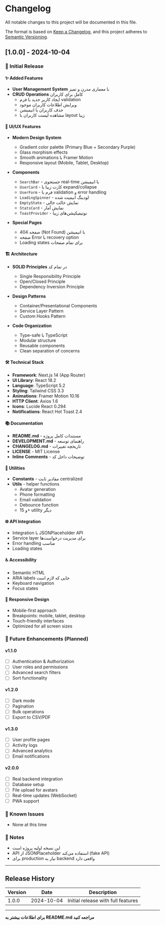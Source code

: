 # Changelog

All notable changes to this project will be documented in this file.

The format is based on [Keep a Changelog](https://keepachangelog.com/en/1.0.0/),
and this project adheres to [Semantic Versioning](https://semver.org/spec/v2.0.0.html).

## [1.0.0] - 2024-10-04

### 🎉 Initial Release

#### ✨ Added Features
- **User Management System** با معماری مدرن و تمیز
- **CRUD Operations** کامل برای کاربران
  - ایجاد کاربر جدید با فرم validation
  - ویرایش اطلاعات کاربران موجود
  - حذف کاربران با انیمیشن
  - مشاهده لیست کاربران با layout زیبا

#### 🎨 UI/UX Features
- **Modern Design System**
  - Gradient color palette (Primary Blue + Secondary Purple)
  - Glass morphism effects
  - Smooth animations با Framer Motion
  - Responsive layout (Mobile, Tablet, Desktop)
  
- **Components**
  - `SearchBar` - جستجوی real-time با انیمیشن
  - `UserCard` - کارت زیبا با expand/collapse
  - `UserForm` - فرم با validation و error handling
  - `LoadingSpinner` - لودینگ انیمیت شده
  - `EmptyState` - نمایش حالت خالی
  - `StatsCard` - نمایش آمار
  - `ToastProvider` - نوتیفیکیشن‌های زیبا

- **Special Pages**
  - صفحه 404 (Not Found) با انیمیشن
  - صفحه Error با recovery option
  - Loading states برای تمام صفحات

#### 🏗️ Architecture
- **SOLID Principles** در تمام کد
  - Single Responsibility Principle
  - Open/Closed Principle
  - Dependency Inversion Principle

- **Design Patterns**
  - Container/Presentational Components
  - Service Layer Pattern
  - Custom Hooks Pattern

- **Code Organization**
  - Type-safe با TypeScript
  - Modular structure
  - Reusable components
  - Clean separation of concerns

#### 🛠️ Technical Stack
- **Framework**: Next.js 14 (App Router)
- **UI Library**: React 18.2
- **Language**: TypeScript 5.2
- **Styling**: Tailwind CSS 3.3
- **Animations**: Framer Motion 10.16
- **HTTP Client**: Axios 1.6
- **Icons**: Lucide React 0.294
- **Notifications**: React Hot Toast 2.4

#### 📚 Documentation
- **README.md** - مستندات کامل پروژه
- **DEVELOPMENT.md** - راهنمای توسعه
- **CHANGELOG.md** - تاریخچه تغییرات
- **LICENSE** - MIT License
- **Inline Comments** - توضیحات داخل کد

#### 🔧 Utilities
- **Constants** - مقادیر ثابت centralized
- **Utils** - helper functions
  - Avatar generation
  - Phone formatting
  - Email validation
  - Debounce function
  - و 15+ utility دیگر

#### 🌐 API Integration
- Integration با JSONPlaceholder API
- Service layer برای مدیریت درخواست‌ها
- Error handling مناسب
- Loading states

#### ♿ Accessibility
- Semantic HTML
- ARIA labels جایی که لازم است
- Keyboard navigation
- Focus states

#### 📱 Responsive Design
- Mobile-first approach
- Breakpoints: mobile, tablet, desktop
- Touch-friendly interfaces
- Optimized for all screen sizes

### 🔄 Future Enhancements (Planned)

#### v1.1.0
- [ ] Authentication & Authorization
- [ ] User roles and permissions
- [ ] Advanced search filters
- [ ] Sort functionality

#### v1.2.0
- [ ] Dark mode
- [ ] Pagination
- [ ] Bulk operations
- [ ] Export to CSV/PDF

#### v1.3.0
- [ ] User profile pages
- [ ] Activity logs
- [ ] Advanced analytics
- [ ] Email notifications

#### v2.0.0
- [ ] Real backend integration
- [ ] Database setup
- [ ] File upload for avatars
- [ ] Real-time updates (WebSocket)
- [ ] PWA support

### 🐛 Known Issues
- None at this time

### 📝 Notes
- این نسخه اولیه پروژه است
- API از JSONPlaceholder استفاده می‌کند (fake API)
- برای production نیاز به backend واقعی دارد

---

## Release History

| Version | Date | Description |
|---------|------|-------------|
| 1.0.0 | 2024-10-04 | Initial release with full features |

---

**برای اطلاعات بیشتر به README.md مراجعه کنید**
